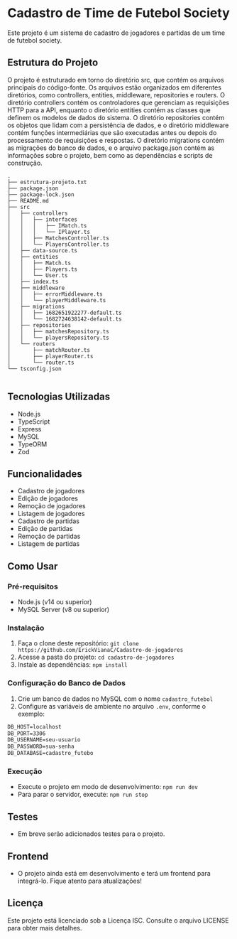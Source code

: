 # Cadastro de Time de Futebol Society

Este projeto é um sistema de cadastro de jogadores e partidas de um time de futebol society.


## Estrutura do Projeto

O projeto é estruturado em torno do diretório src, que contém os arquivos principais do código-fonte. Os arquivos estão organizados em diferentes diretórios, como controllers, entities, middleware, repositories e routers. O diretório controllers contém os controladores que gerenciam as requisições HTTP para a API, enquanto o diretório entities contém as classes que definem os modelos de dados do sistema. O diretório repositories contém os objetos que lidam com a persistência de dados, e o diretório middleware contém funções intermediárias que são executadas antes ou depois do processamento de requisições e respostas. O diretório migrations contém as migrações do banco de dados, e o arquivo package.json contém as informações sobre o projeto, bem como as dependências e scripts de construção.

```
.
├── estrutura-projeto.txt
├── package.json
├── package-lock.json
├── README.md
├── src
│   ├── controllers
│   │   ├── interfaces
│   │   │   ├── IMatch.ts
│   │   │   └── IPlayer.ts
│   │   ├── MatchesController.ts
│   │   └── PlayersController.ts
│   ├── data-source.ts
│   ├── entities
│   │   ├── Match.ts
│   │   ├── Players.ts
│   │   └── User.ts
│   ├── index.ts
│   ├── middleware
│   │   ├── errorMiddleware.ts
│   │   └── playerMiddleware.ts
│   ├── migrations
│   │   ├── 1682651922277-default.ts
│   │   └── 1682724638142-default.ts
│   ├── repositories
│   │   ├── matchesRepository.ts
│   │   └── playersRepository.ts
│   └── routers
│       ├── matchRouter.ts
│       ├── playerRouter.ts
│       └── router.ts
└── tsconfig.json


```

## Tecnologias Utilizadas

- Node.js
- TypeScript
- Express
- MySQL
- TypeORM
- Zod

## Funcionalidades

- Cadastro de jogadores
- Edição de jogadores
- Remoção de jogadores
- Listagem de jogadores
- Cadastro de partidas
- Edição de partidas
- Remoção de partidas
- Listagem de partidas

## Como Usar

### Pré-requisitos

- Node.js (v14 ou superior)
- MySQL Server (v8 ou superior)

### Instalação

1. Faça o clone deste repositório: `git clone https://github.com/ErickVianaC/Cadastro-de-jogadores`
2. Acesse a pasta do projeto: `cd cadastro-de-jogadores`
3. Instale as dependências: `npm install`

### Configuração do Banco de Dados

1. Crie um banco de dados no MySQL com o nome `cadastro_futebol`
2. Configure as variáveis de ambiente no arquivo `.env`, conforme o exemplo:


```md
DB_HOST=localhost
DB_PORT=3306
DB_USERNAME=seu-usuario
DB_PASSWORD=sua-senha
DB_DATABASE=cadastro_futebo
```

### Execução

- Execute o projeto em modo de desenvolvimento: `npm run dev`
- Para parar o servidor, execute: `npm run stop`

## Testes

- Em breve serão adicionados testes para o projeto.

## Frontend

- O projeto ainda está em desenvolvimento e terá um frontend para integrá-lo. Fique atento para atualizações!

## Licença

Este projeto está licenciado sob a Licença ISC. Consulte o arquivo LICENSE para obter mais detalhes.
